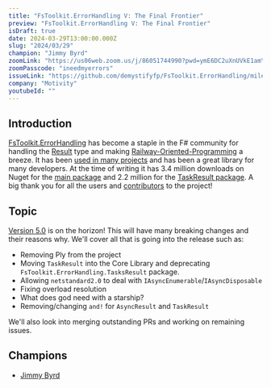 ```yaml
---
title: "FsToolkit.ErrorHandling V: The Final Frontier"
preview: "FsToolkit.ErrorHandling V: The Final Frontier"
isDraft: true
date: 2024-03-29T13:00:00.000Z
slug: "2024/03/29"
champion: "Jimmy Byrd"
zoomLink: "https://us06web.zoom.us/j/86051744990?pwd=ymE6DC2uXnUVkE1amYcGijOO8sPYVL.1"
zoomPasscode: "ineedmyerrors"
issueLink: "https://github.com/demystifyfp/FsToolkit.ErrorHandling/milestone/2"
company: "Motivity"
youtubeId: ""
---
```


## Introduction

[FsToolkit.ErrorHandling](https://github.com/demystifyfp/FsToolkit.ErrorHandling) has become a staple in the F# community for handling the [Result](https://learn.microsoft.com/en-us/dotnet/fsharp/language-reference/results) type and making [Railway-Oriented-Programming](https://fsharpforfunandprofit.com/rop/) a breeze. It has been [used in many projects](https://github.com/demystifyfp/FsToolkit.ErrorHandling/network/dependents) and has been a great library for many developers. At the time of writing it has 3.4 million downloads on Nuget for the [main package](https://www.nuget.org/packages/FsToolkit.ErrorHandling) and 2.2 million for the [TaskResult package](https://www.nuget.org/packages/FsToolkit.ErrorHandling.TaskResult). A big thank you for all the users and [contributors](https://github.com/demystifyfp/FsToolkit.ErrorHandling/graphs/contributors) to the project!

## Topic

[Version 5.0](https://github.com/demystifyfp/FsToolkit.ErrorHandling/milestone/2) is on the horizon! This will have many breaking changes and their reasons why. We'll cover all that is going into the release such as:

- Removing Ply from the project
- Moving `TaskResult` into the Core Library and deprecating `FsToolkit.ErrorHandling.TasksResult` package.
- Allowing `netstandard2.0` to deal with `IAsyncEnumerable`/`IAsyncDisposable`
- Fixing overload resolution
- What does god need with a starship?
- Removing/changing `and!` for `AsyncResult` and `TaskResult`

We'll also look into merging outstanding PRs and working on remaining issues.

## Champions

- [Jimmy Byrd](https://github.com/TheAngryByrd)
